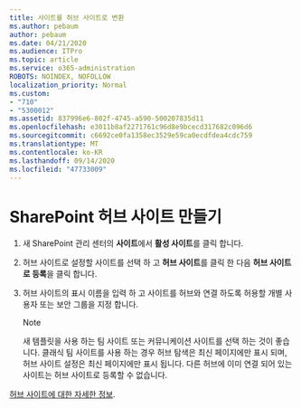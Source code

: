 ```yaml
---
title: 사이트를 허브 사이트로 변환
ms.author: pebaum
author: pebaum
ms.date: 04/21/2020
ms.audience: ITPro
ms.topic: article
ms.service: o365-administration
ROBOTS: NOINDEX, NOFOLLOW
localization_priority: Normal
ms.custom:
- "710"
- "5300012"
ms.assetid: 837996e6-802f-4745-a590-500207835d11
ms.openlocfilehash: e3011b8af2271761c96d8e9bcecd317682c096d6
ms.sourcegitcommit: c6692ce0fa1358ec3529e59ca0ecdfdea4cdc759
ms.translationtype: MT
ms.contentlocale: ko-KR
ms.lasthandoff: 09/14/2020
ms.locfileid: "47733009"
---
```

# <a name="create-a-sharepoint-hub-site"></a>SharePoint 허브 사이트 만들기

1. 새 SharePoint 관리 센터의 **사이트**에서 **활성 사이트**를 클릭 합니다.

2. 허브 사이트로 설정할 사이트를 선택 하 고 **허브 사이트**를 클릭 한 다음 **허브 사이트로 등록**을 클릭 합니다.

3. 허브 사이트의 표시 이름을 입력 하 고 사이트를 허브와 연결 하도록 허용할 개별 사용자 또는 보안 그룹을 지정 합니다.

    > [!NOTE]
    >  새 템플릿을 사용 하는 팀 사이트 또는 커뮤니케이션 사이트를 선택 하는 것이 좋습니다. 클래식 팀 사이트를 사용 하는 경우 허브 탐색은 최신 페이지에만 표시 되며, 허브 사이트 설정은 최신 페이지에만 표시 됩니다. 다른 허브에 이미 연결 되어 있는 사이트는 허브 사이트로 등록할 수 없습니다.
  
[허브 사이트에 대한 자세한 정보](https://go.microsoft.com/fwlink/?linkid=869149).
  